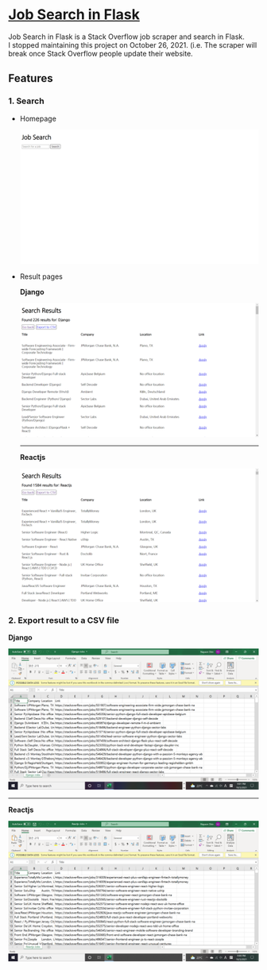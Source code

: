 # [Job Search in Flask](https://job-search-in-flask.herokuapp.com/)

Job Search in Flask is a Stack Overflow job scraper and search in Flask.\
I stopped maintaining this project on October 26, 2021. (i.e. The scraper will break once Stack Overflow people update their website.

## Features

### 1. Search

- Homepage

  ![Homepage](https://github.com/nayeonshin/job-search-in-flask/blob/main/assets/home.png)

- Result pages

  **Django**

  ![Django result page](https://github.com/nayeonshin/job-search-in-flask/blob/main/assets/django-result.png)

  ---

  **Reactjs**

  ![Reactjs result](https://github.com/nayeonshin/job-search-in-flask/blob/main/assets/reactjs-result.png)

### 2. Export result to a CSV file

**Django**

![Django CSV](https://github.com/nayeonshin/job-search-in-flask/blob/main/assets/django-csv.png)

---

**Reactjs**

![Reactjs CSV](https://github.com/nayeonshin/job-search-in-flask/blob/main/assets/reactjs-csv.png)

